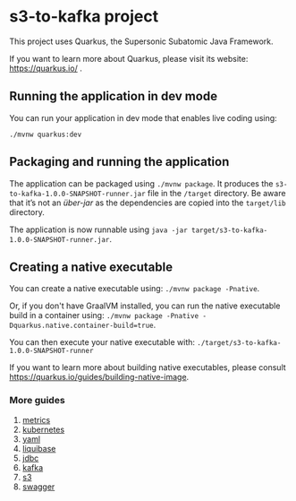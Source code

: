 # s3-to-kafka project

This project uses Quarkus, the Supersonic Subatomic Java Framework.

If you want to learn more about Quarkus, please visit its website: https://quarkus.io/ .

## Running the application in dev mode

You can run your application in dev mode that enables live coding using:
```
./mvnw quarkus:dev
```

## Packaging and running the application

The application can be packaged using `./mvnw package`.
It produces the `s3-to-kafka-1.0.0-SNAPSHOT-runner.jar` file in the `/target` directory.
Be aware that it’s not an _über-jar_ as the dependencies are copied into the `target/lib` directory.

The application is now runnable using `java -jar target/s3-to-kafka-1.0.0-SNAPSHOT-runner.jar`.

## Creating a native executable

You can create a native executable using: `./mvnw package -Pnative`.

Or, if you don't have GraalVM installed, you can run the native executable build in a container using: `./mvnw package -Pnative -Dquarkus.native.container-build=true`.

You can then execute your native executable with: `./target/s3-to-kafka-1.0.0-SNAPSHOT-runner`

If you want to learn more about building native executables, please consult https://quarkus.io/guides/building-native-image.

### More guides

1. [metrics](https://quarkus.io/guides/microprofile-metrics)
2. [kubernetes](https://quarkus.io/guides/kubernetes)
3. [yaml](https://quarkus.io/guides/config#yaml)
4. [liquibase](https://quarkus.io/guides/liquibase)
5. [jdbc](https://quarkus.io/guides/datasource)
6. [kafka](https://quarkus.io/guides/kafka)
7. [s3](https://quarkus.io/guides/amazon-s3)
8. [swagger](https://quarkus.io/guides/openapi-swaggerui)
